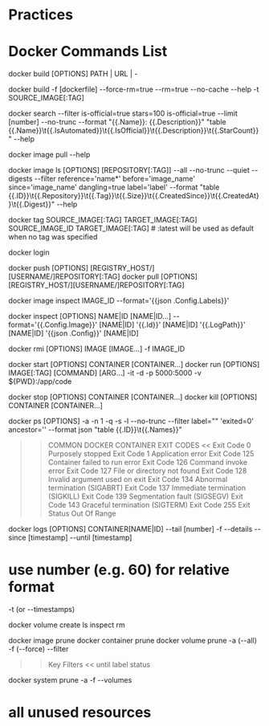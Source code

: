 # Practices

Docker Commands List
===================================================================================

docker build [OPTIONS] PATH | URL | -

docker build
  -f [dockerfile]
  --force-rm=true
  --rm=true
  --no-cache
  --help
  -t SOURCE_IMAGE[:TAG]

docker search 
  --filter is-official=true 
            stars=100
            is-official=true
  --limit [number]
  --no-trunc
  --format "{{.Name}}: {{.Description}}"
            "table {{.Name}}\t{{.IsAutomated}}\t{{.IsOfficial}}\t{{.Description}}\t{{.StarCount}}"
  --help

docker image pull
  --help

docker image ls [OPTIONS] [REPOSITORY[:TAG]]
  --all
  --no-trunc
  --quiet
  --digests
  --filter reference='name*'
            before='image_name'
            since='image_name'
            dangling=true
            label='label'
  --format "table {{.ID}}\t{{.Repository}}\t{{.Tag}}\t{{.Size}}\t{{.CreatedSince}}\t{{.CreatedAt}}\t{{.Digest}}"
  --help

docker tag SOURCE_IMAGE[:TAG] TARGET_IMAGE[:TAG]
          SOURCE_IMAGE_ID TARGET_IMAGE[:TAG]
          # :latest will be used as default when no tag was specified

docker login

docker push [OPTIONS] [REGISTRY_HOST/][USERNAME/]REPOSITORY[:TAG]
docker pull [OPTIONS] [REGISTRY_HOST/][USERNAME/]REPOSITORY[:TAG]

docker image inspect IMAGE_ID
  --format='{{json .Config.Labels}}'

docker inspect [OPTIONS] NAME|ID [NAME|ID...]
  --format='{{.Config.Image}}' [NAME|ID]
            '{{.Id}}' [NAME|ID]
            '{{.LogPath}}' [NAME|ID]
            '{{json .Config}}' [NAME|ID]

docker rmi [OPTIONS] IMAGE [IMAGE...]
  -f IMAGE_ID

docker start [OPTIONS] CONTAINER [CONTAINER...]
docker run [OPTIONS] IMAGE[:TAG] [COMMAND] [ARG...]
  -it -d -p 5000:5000 -v ${PWD}:/app/code

docker stop [OPTIONS] CONTAINER [CONTAINER...]
docker kill [OPTIONS] CONTAINER [CONTAINER...]

docker ps [OPTIONS]
  -a
  -n 1
  -q
  -s
  -l
  --no-trunc
  --filter label=""
            'exited=0'
            ancestor=''
  --format json
            "table {{.ID}}\t{{.Names}}"
    
>> COMMON DOCKER CONTAINER EXIT CODES <<
Exit Code 0	    Purposely stopped
Exit Code 1	    Application error
Exit Code 125	Container failed to run error
Exit Code 126	Command invoke error
Exit Code 127	File or directory not found
Exit Code 128	Invalid argument used on exit
Exit Code 134	Abnormal termination (SIGABRT)
Exit Code 137	Immediate termination (SIGKILL)
Exit Code 139	Segmentation fault (SIGSEGV)
Exit Code 143	Graceful termination (SIGTERM)
Exit Code 255	Exit Status Out Of Range

docker logs [OPTIONS] CONTAINER[NAME|ID]
  --tail [number]
  -f
  --details
  --since [timestamp]
  --until [timestamp]
  # use number (e.g. 60) for relative format
  -t (or --timestamps)

docker volume create
  ls
  inspect
  rm

docker image prune
docker container prune
docker volume prune
  -a (--all)
  -f (--force)
  --filter

>> Key Filters <<
until
label
status

docker system prune -a -f --volumes 
# all unused resources
